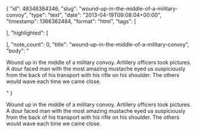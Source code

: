{
  "id": 48346384346,
  "slug": "wound-up-in-the-middle-of-a-military-convoy",
  "type": "text",
  "date": "2013-04-19T09:08:04+00:00",
  "timestamp": 1366362484,
  "format": "html",
  "tags": [

  ],
  "highlighted": [

  ],
  "note_count": 0,
  "title": "wound-up-in-the-middle-of-a-military-convoy",
  "body": "<p>Wound up in the middle of a military convoy. Artillery officers took pictures. A dour faced man with the most amazing mustache eyed us suspiciously from the back of his transport with his rifle on his shoulder. The others would wave each time we came close.</p>"
}

<p>Wound up in the middle of a military convoy. Artillery officers took pictures. A dour faced man with the most amazing mustache eyed us suspiciously from the back of his transport with his rifle on his shoulder. The others would wave each time we came close.</p>